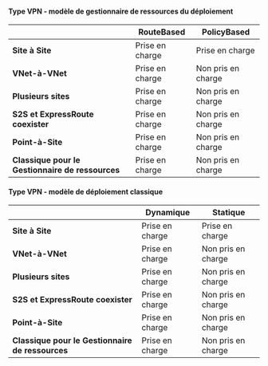 #### <a name="vpn-type---resource-manager-deployment-model"></a>Type VPN - modèle de gestionnaire de ressources du déploiement

|      | **RouteBased**    | **PolicyBased** |
|-----------------------------------|-------------|------------------|
| **Site à Site**                  | Prise en charge   | Prise en charge        |
| **VNet-à-VNet**                  | Prise en charge   | Non pris en charge    |
| **Plusieurs sites**                    | Prise en charge   | Non pris en charge    |
| **S2S et ExpressRoute coexister**  | Prise en charge   | Non pris en charge    |
| **Point-à-Site**                 | Prise en charge   | Non pris en charge    |
| **Classique pour le Gestionnaire de ressources**   | Prise en charge   | Non pris en charge    |


#### <a name="vpn-type---classic-deployment-model"></a>Type VPN - modèle de déploiement classique


|       | **Dynamique**        | **Statique**   |
|---------------------------------------------|--------------|--------------|
| **Site à Site**                            | Prise en charge    | Prise en charge      |
| **VNet-à-VNet**                            | Prise en charge    | Non pris en charge  |
| **Plusieurs sites**                              | Prise en charge    | Non pris en charge  |
| **S2S et ExpressRoute coexister**            | Prise en charge    | Non pris en charge  |
| **Point-à-Site**                           | Prise en charge    | Non pris en charge  |
| **Classique pour le Gestionnaire de ressources**             | Prise en charge    | Non pris en charge  |
